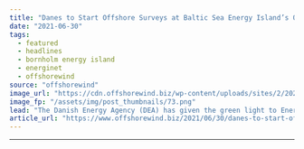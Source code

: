 ```yaml
---
title: "Danes to Start Offshore Surveys at Baltic Sea Energy Island’s OWF Areas"
date: "2021-06-30"
tags: 
  - featured
  - headlines
  - bornholm energy island
  - energinet
  - offshorewind
source: "offshorewind"
image_url: "https://cdn.offshorewind.biz/wp-content/uploads/sites/2/2021/01/21095008/German-and-Danish-TSOs-Form-Bornholm-Energy-Island-Pact.png"
image_fp: "/assets/img/post_thumbnails/73.png"
lead: "The Danish Energy Agency (DEA) has given the green light to Energinet to start"
article_url: "https://www.offshorewind.biz/2021/06/30/danes-to-start-offshore-surveys-at-baltic-sea-energy-islands-owf-areas/"
---
```


---
